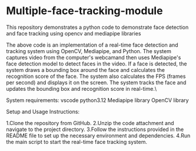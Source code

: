 # Multiple-face-tracking-module
 This repository demonstrates a python code to demonstrate face detection and face tracking using opencv and mediapipe libraries

The above code is an implementation of a real-time face detection and tracking system using OpenCV, Mediapipe, and Python.
 The system captures video from the computer's webcamand then uses Mediapipe's face detection model to detect faces in the video. If a face is detected, the system draws a bounding box around the face and calculates the recognition score of the face. The system also calculates the FPS (frames per second) and displays it on the screen. The system tracks the face and updates the bounding box and recognition score in real-time.\



System requirements:
vscode
python3.12
Mediapipe library
OpenCV library


Setup and Usage Instructions:

1.Clone the repository from GitHub.
2.Unzip the code attachment and navigate to the project directory.
3.Follow the instructions provided in the README file to set up the necessary environment and dependencies.
4.Run the main script to start the real-time face tracking system.

